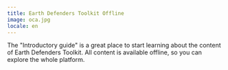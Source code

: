 ```yaml
---
title: Earth Defenders Toolkit Offline
image: oca.jpg
locale: en
---
```


The "Introductory guide" is a great place to start learning about the content of Earth Defenders Toolkit. All content is available offline, so you can explore the whole platform.

<app-button :color="true" localUrl=":8086/all/https://www.earthdefenderstoolkit.com/toolkit/how-to-get-started/" text="Introductory guide"></app-button>

<app-button localUrl=":8086/all/https://www.earthdefenderstoolkit.com/home/" text="Explore the Toolkit"></app-button>
